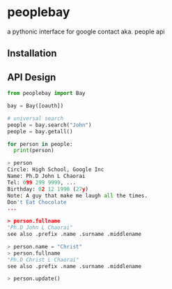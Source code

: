 # peoplebay
a pythonic interface for google contact aka. people api

## Installation

## API Design

```python
from peoplebay import Bay

bay = Bay([oauth])

# universal search
people = bay.search("John")
people = bay.getall()

for person in people:
  print(person)

```

```python
> person
Circle: High School, Google Inc
Name: Ph.D John L Chaorai
Tel: 099 299 9999, ...
Birthday: 02 12 1990 (27y)
Note: A guy that make me laugh all the times.
Don't Eat Chocolate
...

> person.fullname
"Ph.D John L Chaorai"
see also .prefix .name .surname .middlename

> person.name = "Christ"
> person.fullname
"Ph.D Christ L Chaorai"
see also .prefix .name .surname .middlename

> person.update()

```
